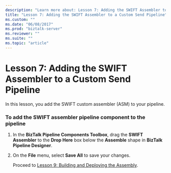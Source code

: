 ```yaml
---
description: "Learn more about: Lesson 7: Adding the SWIFT Assembler to a Custom Send Pipeline"
title: "Lesson 7: Adding the SWIFT Assembler to a Custom Send Pipeline"
ms.custom: ""
ms.date: "06/08/2017"
ms.prod: "biztalk-server"
ms.reviewer: ""
ms.suite: ""
ms.topic: "article"
---
```

# Lesson 7: Adding the SWIFT Assembler to a Custom Send Pipeline
In this lesson, you add the SWIFT custom assembler (ASM) to your pipeline.  
  
### To add the SWIFT assembler pipeline component to the pipeline  
  
1. In the **BizTalk Pipeline Components Toolbox**, drag the **SWIFT Assembler** to the **Drop Here** box below the **Assemble** shape in **BizTalk Pipeline Designer**.  
  
2. On the **File** menu, select **Save All** to save your changes.  
  
   Proceed to [Lesson 9: Building and Deploying the Assembly](../../adapters-and-accelerators/accelerator-swift/lesson-8-building-and-deploying-the-assembly.md).
